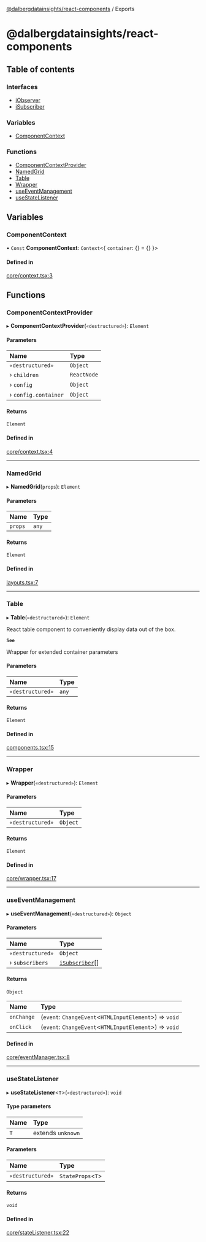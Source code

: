 [@dalbergdatainsights/react-components](README.md) / Exports

# @dalbergdatainsights/react-components

## Table of contents

### Interfaces

- [iObserver](interfaces/iObserver.md)
- [iSubscriber](interfaces/iSubscriber.md)

### Variables

- [ComponentContext](modules.md#componentcontext)

### Functions

- [ComponentContextProvider](modules.md#componentcontextprovider)
- [NamedGrid](modules.md#namedgrid)
- [Table](modules.md#table)
- [Wrapper](modules.md#wrapper)
- [useEventManagement](modules.md#useeventmanagement)
- [useStateListener](modules.md#usestatelistener)

## Variables

### ComponentContext

• `Const` **ComponentContext**: `Context`<{ `container`: {} = {} }\>

#### Defined in

[core/context.tsx:3](https://github.com/DalbergDataInsights/react-components/blob/da2dd8b/core/context.tsx#L3)

## Functions

### ComponentContextProvider

▸ **ComponentContextProvider**(`«destructured»`): `Element`

#### Parameters

| Name | Type |
| :------ | :------ |
| `«destructured»` | `Object` |
| › `children` | `ReactNode` |
| › `config` | `Object` |
| › `config.container` | `Object` |

#### Returns

`Element`

#### Defined in

[core/context.tsx:4](https://github.com/DalbergDataInsights/react-components/blob/da2dd8b/core/context.tsx#L4)

___

### NamedGrid

▸ **NamedGrid**(`props`): `Element`

#### Parameters

| Name | Type |
| :------ | :------ |
| `props` | `any` |

#### Returns

`Element`

#### Defined in

[layouts.tsx:7](https://github.com/DalbergDataInsights/react-components/blob/da2dd8b/layouts.tsx#L7)

___

### Table

▸ **Table**(`«destructured»`): `Element`

React table component to conveniently display data out of the box.

**`See`**

Wrapper for extended container parameters

#### Parameters

| Name | Type |
| :------ | :------ |
| `«destructured»` | `any` |

#### Returns

`Element`

#### Defined in

[components.tsx:15](https://github.com/DalbergDataInsights/react-components/blob/da2dd8b/components.tsx#L15)

___

### Wrapper

▸ **Wrapper**(`«destructured»`): `Element`

#### Parameters

| Name | Type |
| :------ | :------ |
| `«destructured»` | `Object` |

#### Returns

`Element`

#### Defined in

[core/wrapper.tsx:17](https://github.com/DalbergDataInsights/react-components/blob/da2dd8b/core/wrapper.tsx#L17)

___

### useEventManagement

▸ **useEventManagement**(`«destructured»`): `Object`

#### Parameters

| Name | Type |
| :------ | :------ |
| `«destructured»` | `Object` |
| › `subscribers` | [`iSubscriber`](interfaces/iSubscriber.md)[] |

#### Returns

`Object`

| Name | Type |
| :------ | :------ |
| `onChange` | (`event`: `ChangeEvent`<`HTMLInputElement`\>) => `void` |
| `onClick` | (`event`: `ChangeEvent`<`HTMLInputElement`\>) => `void` |

#### Defined in

[core/eventManager.tsx:8](https://github.com/DalbergDataInsights/react-components/blob/da2dd8b/core/eventManager.tsx#L8)

___

### useStateListener

▸ **useStateListener**<`T`\>(`«destructured»`): `void`

#### Type parameters

| Name | Type |
| :------ | :------ |
| `T` | extends `unknown` |

#### Parameters

| Name | Type |
| :------ | :------ |
| `«destructured»` | `StateProps`<`T`\> |

#### Returns

`void`

#### Defined in

[core/stateListener.tsx:22](https://github.com/DalbergDataInsights/react-components/blob/da2dd8b/core/stateListener.tsx#L22)
